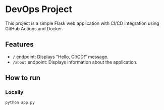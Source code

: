 # DevOps Project

This project is a simple Flask web application with CI/CD integration using GitHub Actions and Docker.

## Features
- `/` endpoint: Displays "Hello, CI/CD!" message.
- `/about` endpoint: Displays information about the application.

## How to run
### Locally
```bash
python app.py